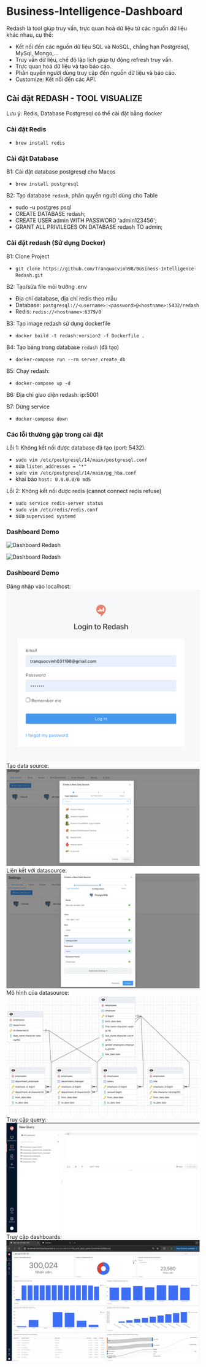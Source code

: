# Business-Intelligence-Dashboard
Redash là tool giúp truy vấn, trực quan hoá dữ liệu từ các nguồn dữ liệu khác nhau, cụ thể:
- Kết nối đến các nguồn dữ liệu SQL và NoSQL, chẳng hạn Postgresql, MySql, Mongo,...
- Truy vấn dữ liệu, chế độ lập lịch giúp tự động refresh truy vấn.
- Trực quan hoá dữ liệu và tạo báo cáo.
- Phân quyền người dùng truy cập đến nguồn dữ liệu và báo cáo.
- Customize: Kết nối đến các API.

## Cài đặt REDASH - TOOL VISUALIZE
Lưu ý: Redis, Database Postgresql có thể cài đặt bằng docker
### Cài đặt Redis 
* `brew install redis`
### Cài đặt Database
B1: Cài đặt database postgresql cho Macos
* `brew install postgresql`

B2: Tạo database `redash`, phân quyền người dùng cho Table
* sudo -u postgres psql
* CREATE DATABASE redash;
* CREATE USER admin WITH PASSWORD 'admin123456';
* GRANT ALL PRIVILEGES ON DATABASE redash TO admin;

### Cài đặt redash (Sử dụng Docker)
B1: Clone Project 
* `git clone https://github.com/Tranquocvinh98/Business-Intelligence-Redash.git`

B2: Tạo/sửa file môi trường .env
* Địa chỉ database, địa chỉ redis theo mẫu
* Database: `postgresql://<username>:<password>@<hostname>:5432/redash`
* Redis: `redis://<hostname>:6379/0`

B3: Tạo image redash sử dụng dockerfile
* `docker build -t redash:version2 -f Dockerfile .`

B4: Tạo bảng trong database `redash` (đã tạo)
* `docker-compose run --rm server create_db`

B5: Chạy redash:
* `docker-compose up -d`

B6: Địa chỉ giao diện redash: ip:5001

B7: Dừng service
* `docker-compose down`

### Các lỗi thường gặp trong cài đặt

Lỗi 1: Không kết nối được database đã tạo (port: 5432).
* `sudo vim /etc/postgresql/14/main/postgresql.conf`
* sửa `listen_addresses = "*"`
* `sudo vim /etc/postgresql/14/main/pg_hba.conf`
* khai báo `host: 0.0.0.0/0 md5`

Lỗi 2: Không kết nối được redis (cannot connect redis refuse)
* `sudo service redis-server status`
* `sudo vim /etc/redis/redis.conf`
* sửa `supervised systemd`

### Dashboard Demo
![Dashboard Redash](images/dash_board1.png)

![Dashboard Redash](images/dash_board2.png)


### Dashboard Demo
Đăng nhập vào localhost:
![Mô tả ảnn](images/dangnhap_localhost.png)
Tạo data source:
![Mô tả ảnn](images/tao_datasource.png)
Liên kết với datasource:
![Mô tả ảnn](images/lienketvoidatabase.png)
Mô hình của datasource:
![Mô tả ảnn](images/mohinh_datasource.png)
Truy cập query:
![Mô tả ảnn](images/truycap_query.png)
Truy cập dashboards:
![Mô tả ảnn](images/truycap_dashboards.png)




